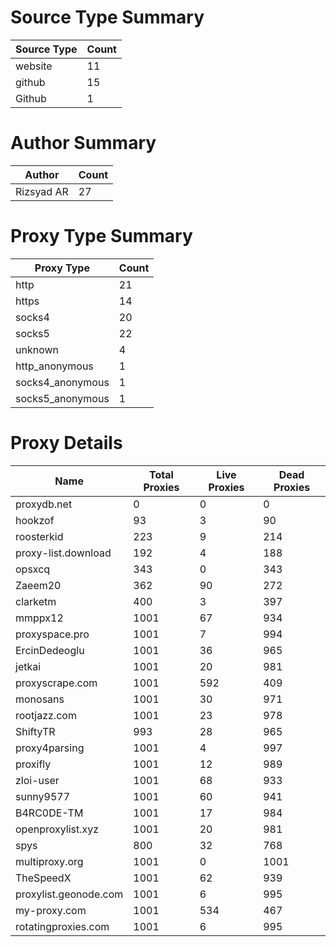 # Source Type Summary

| Source Type | Count |
|-------------|-------|
| website | 11 |
| github | 15 |
| Github | 1 |


# Author Summary

| Author | Count |
|--------|-------|
| Rizsyad AR | 27 |


# Proxy Type Summary

| Proxy Type | Count |
|------------|-------|
| http | 21 |
| https | 14 |
| socks4 | 20 |
| socks5 | 22 |
| unknown | 4 |
| http_anonymous | 1 |
| socks4_anonymous | 1 |
| socks5_anonymous | 1 |


# Proxy Details

| Name | Total Proxies | Live Proxies | Dead Proxies |
|------|---------------|--------------|---------------|
| proxydb.net | 0 | 0 | 0 |
| hookzof | 93 | 3 | 90 |
| roosterkid | 223 | 9 | 214 |
| proxy-list.download | 192 | 4 | 188 |
| opsxcq | 343 | 0 | 343 |
| Zaeem20 | 362 | 90 | 272 |
| clarketm | 400 | 3 | 397 |
| mmppx12 | 1001 | 67 | 934 |
| proxyspace.pro | 1001 | 7 | 994 |
| ErcinDedeoglu | 1001 | 36 | 965 |
| jetkai | 1001 | 20 | 981 |
| proxyscrape.com | 1001 | 592 | 409 |
| monosans | 1001 | 30 | 971 |
| rootjazz.com | 1001 | 23 | 978 |
| ShiftyTR | 993 | 28 | 965 |
| proxy4parsing | 1001 | 4 | 997 |
| proxifly | 1001 | 12 | 989 |
| zloi-user | 1001 | 68 | 933 |
| sunny9577 | 1001 | 60 | 941 |
| B4RC0DE-TM | 1001 | 17 | 984 |
| openproxylist.xyz | 1001 | 20 | 981 |
| spys | 800 | 32 | 768 |
| multiproxy.org | 1001 | 0 | 1001 |
| TheSpeedX | 1001 | 62 | 939 |
| proxylist.geonode.com | 1001 | 6 | 995 |
| my-proxy.com | 1001 | 534 | 467 |
| rotatingproxies.com | 1001 | 6 | 995 |
